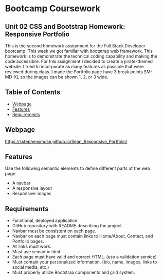 # Bootcamp Coursework

## Unit 02 CSS and Bootstrap Homework: Responsive Portfolio

This is the second homework assignment for the Full Stack Developer bootcamp. This week we got familiar with bootstrap web framework. This homework is to demonstrate the technical coding capability and making the code accessibile. For this assignment I decided to create a pirate-themed website. I tried to incorporate as many features as possible that were reviewed during class.
I made the Portfolio page have 3 break points SM-MD-XL so the images can be shown 1, 2, or 3 wide.


## Table of Contents

* [Webpage](#Webpage)
* [Features](#Features)
* [Requirements](#Requirements)


## Webpage
https://sstephensmcse.github.io/Sean_Responsive_Portfolio/


## Features

Use the following semantic elements to define different parts of the web page:

* A navbar
* A responsive layout
* Responsive images


## Requirements

* Functional, deployed application
* GitHub repository with README describing the project
* Navbar must be consistent on each page.
* Navbar on each page must contain links to Home/About, Contact, and Portfolio pages.
* All links must work.
* Must use semantic html.
* Each page must have valid and correct HTML. (use a validation service)
* Must contain your personalized information. (bio, name, images, links to social media, etc.)
* Must properly utilize Bootstrap components and grid system.

